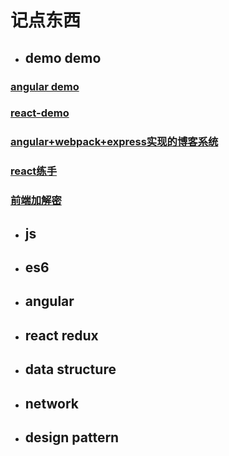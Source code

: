 # 记点东西


- ## demo demo

 ### [angular demo](https://xiyuyizhi.github.io/ng-demo/)

 ### [react-demo](https://xiyuyizhi.github.io/react-demo/)

 ### [angular+webpack+express实现的博客系统](https://github.com/xiyuyizhi/myBlog)

 ### [react练手](https://github.com/xiyuyizhi/movies)

 ### [前端加解密](https://github.com/xiyuyizhi/encrypt)

- ## js

- ## es6

- ## angular

- ## react redux

- ## data structure

- ## network

- ## design pattern



